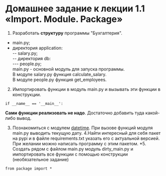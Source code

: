 # Домашнее задание к лекции 1.1 «Import. Module. Package»

1. Разработать **структуру** программы "Бухгалтерия". 
- main.py;  
- директория application:  
-- salary.py;  
-- директория db:  
\--- people.py;  
main.py - основной модуль для запуска программы.  
В модуле salary.py функция calculate_salary.  
В модуле people.py функция get_employees.  

2. Импортировать функции в модуль main.py и вызывать эти функции в конструкции.
```
if __name__ == '__main__':
```
**Сами функции реализовать не надо**. Достаточно добавить туда какой-либо вывод.

3. Познакомиться с модулем [datetime](https://pythonworld.ru/moduli/modul-datetime.html). 
При вызове функций модуля main.py выводить текущую дату.
4.Найти интересный для себя пакет на pypi и в файле requirements.txt указать его с актуальной версией. При желании можно написать программу с этим пакетом.
\*5. Создать рядом с файлом main.py модуль dirty_main.py и импортировать все функции с помощью
конструкции (необязательное задание)
```
from package import *
```
